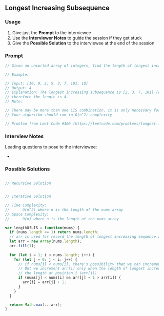 ## Longest Increasing Subsequence

### Usage

1. Give just the **Prompt** to the interviewee
2. Use the **Interviewer Notes** to guide the session if they get stuck
3. Give the **Possible Solution** to the interviewee at the end of the session

### Prompt

```javascript
// Given an unsorted array of integers, find the length of longest increasing subsequence.

// Example:

// Input: [10, 9, 2, 5, 3, 7, 101, 18]
// Output: 4 
// Explanation: The longest increasing subsequence is [2, 3, 7, 101] (or [2, 5, 7, 101], [2, 5, 7, 18]....)
// therefore the length is 4. 
// Note:

// There may be more than one LIS combination, it is only necessary for you to return the length.
// Your algorithm should run in O(n^2) complexity.

// Problem from Leet Code #300 (https://leetcode.com/problems/longest-increasing-subsequence/description/)
```

### Interview Notes

Leading questions to pose to the interviewee:

-

### Possible Solutions

```javascript

// Recursive Solution


// Iterative Solution

// Time Complexity: 
//      O(n^2) where n is the length of the nums array
// Space Complexity:
//      O(n) where n is the length of the nums array

var lengthOfLIS = function(nums) {
  if (nums.length <= 1) return nums.length;
  // arr is used for record the length of longest increasing sequence at the corresponding position in the nums array
  let arr = new Array(nums.length);
  arr.fill(1);
  
  for (let i = 1; i < nums.length; i++) {
    for (let j = 0; j < i; j++) {
      // if nums[j] < nums[i], there's possibility that we can increment the length of the increasing sequence.
      // But we increment arr[i] only when the length of longest increasing sequence at position j (arr[j]) is equal to or greater than
      // the length at position i (arr[i])
      if (nums[j] < nums[i] && arr[j] + 1 > arr[i]) {
        arr[i] = arr[j] + 1;
      }
    }
  }

  return Math.max(...arr);
}

```
